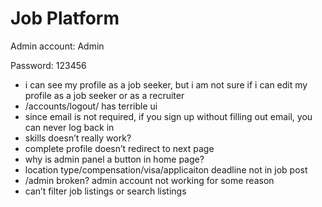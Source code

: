 # Job Platform 

Admin account: Admin

Password: 123456

- i can see my profile as a job seeker, but i am not sure if i can edit my profile as a job seeker or as a recruiter
- /accounts/logout/ has terrible ui
- since email is not required, if you sign up without filling out email, you can never log back in
- skills doesn’t really work?
- complete profile doesn’t redirect to next page
- why is admin panel a button in home page?
- location type/compensation/visa/applicaiton deadline not in job post
- /admin broken? admin account not working for some reason
- can’t filter job listings or search listings
